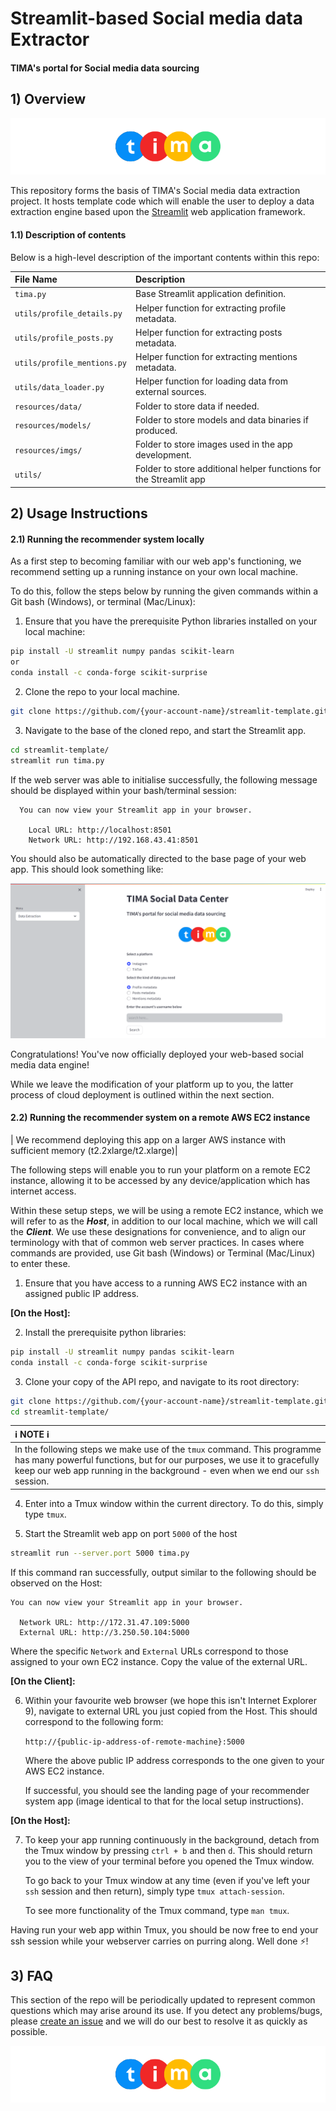 # Streamlit-based Social media data Extractor
#### TIMA's portal for Social media data sourcing

## 1) Overview

![Social media data sourcing](resources/imgs/tima_logo.png)

This repository forms the basis of TIMA's Social media data extraction project. It hosts template code which will enable the user to deploy a data extraction engine based upon the [Streamlit](https://www.streamlit.io/) web application framework.
 

#### 1.1) Description of contents

Below is a high-level description of the important contents within this repo:

| File Name                             | Description                                                       |
| :---------------------                | :--------------------                                             |
| `tima.py`                             | Base Streamlit application definition.                            |
| `utils/profile_details.py`            | Helper function for extracting profile metadata.                  |
| `utils/profile_posts.py`              | Helper function for extracting posts metadata.                    |
| `utils/profile_mentions.py`           | Helper function for extracting mentions metadata.                 |
| `utils/data_loader.py`                | Helper function for loading data from external sources.           |
| `resources/data/`                     | Folder to store data if needed.                                   |
| `resources/models/`                   | Folder to store models and data binaries if produced.             |
| `resources/imgs/`                     | Folder to store images used in the app development.               |
| `utils/`                              | Folder to store additional helper functions for the Streamlit app |

## 2) Usage Instructions

#### 2.1) Running the recommender system locally

As a first step to becoming familiar with our web app's functioning, we recommend setting up a running instance on your own local machine.

To do this, follow the steps below by running the given commands within a Git bash (Windows), or terminal (Mac/Linux):

 1. Ensure that you have the prerequisite Python libraries installed on your local machine:

 ```bash
 pip install -U streamlit numpy pandas scikit-learn
 or
 conda install -c conda-forge scikit-surprise
 ```

 2. Clone the repo to your local machine.

 ```bash
 git clone https://github.com/{your-account-name}/streamlit-template.git
 ```  

 3. Navigate to the base of the cloned repo, and start the Streamlit app.

 ```bash
 cd streamlit-template/
 streamlit run tima.py
 ```

 If the web server was able to initialise successfully, the following message should be displayed within your bash/terminal session:

```
  You can now view your Streamlit app in your browser.

    Local URL: http://localhost:8501
    Network URL: http://192.168.43.41:8501
```

You should also be automatically directed to the base page of your web app. This should look something like:

![Streamlit base page](resources/imgs/landing_page_sample.png)

Congratulations! You've now officially deployed your web-based social media data engine!

While we leave the modification of your platform up to you, the latter process of cloud deployment is outlined within the next section.  

#### 2.2) Running the recommender system on a remote AWS EC2 instance

| We recommend deploying this app on a larger AWS instance with sufficient memory (t2.2xlarge/t2.xlarge)|

The following steps will enable you to run your platform on a remote EC2 instance, allowing it to be accessed by any device/application which has internet access.

Within these setup steps, we will be using a remote EC2 instance, which we will refer to as the ***Host***, in addition to our local machine, which we will call the ***Client***. We use these designations for convenience, and to align our terminology with that of common web server practices. In cases where commands are provided, use Git bash (Windows) or Terminal (Mac/Linux) to enter these.

1. Ensure that you have access to a running AWS EC2 instance with an assigned public IP address.

**[On the Host]:**

2. Install the prerequisite python libraries:

```bash
pip install -U streamlit numpy pandas scikit-learn
conda install -c conda-forge scikit-surprise
```

3. Clone your copy of the API repo, and navigate to its root directory:

```bash
git clone https://github.com/{your-account-name}/streamlit-template.git
cd streamlit-template/
```

| :information_source: NOTE :information_source:                                                                                                    |
| :--------------------                                                                                                                             |
| In the following steps we make use of the `tmux` command. This programme has many powerful functions, but for our purposes, we use it to gracefully keep our web app running in the background - even when we end our `ssh` session. |

4. Enter into a Tmux window within the current directory. To do this, simply type `tmux`.  

5. Start the Streamlit web app on port `5000` of the host

```bash
streamlit run --server.port 5000 tima.py
```

If this command ran successfully, output similar to the following should be observed on the Host:

```
You can now view your Streamlit app in your browser.

  Network URL: http://172.31.47.109:5000
  External URL: http://3.250.50.104:5000

```

Where the specific `Network` and `External` URLs correspond to those assigned to your own EC2 instance. Copy the value of the external URL.  

**[On the Client]:**

6.  Within your favourite web browser (we hope this isn't Internet Explorer 9), navigate to external URL you just copied from the Host. This should correspond to the following form:

    `http://{public-ip-address-of-remote-machine}:5000`   

    Where the above public IP address corresponds to the one given to your AWS EC2 instance.

    If successful, you should see the landing page of your recommender system app (image identical to that for the local setup instructions).

**[On the Host]:**

7. To keep your app running continuously in the background, detach from the Tmux window by pressing `ctrl + b` and then `d`. This should return you to the view of your terminal before you opened the Tmux window.

    To go back to your Tmux window at any time (even if you've left your `ssh` session and then return), simply type `tmux attach-session`.

    To see more functionality of the Tmux command, type `man tmux`.

Having run your web app within Tmux, you should be now free to end your ssh session while your webserver carries on purring along. Well done :zap:!

## 3) FAQ

This section of the repo will be periodically updated to represent common questions which may arise around its use. If you detect any problems/bugs, please [create an issue](https://help.github.com/en/github/managing-your-work-on-github/creating-an-issue) and we will do our best to resolve it as quickly as possible.

![TIMA: Influencer Marketing Agency](resources/imgs/tima_logo.png)
